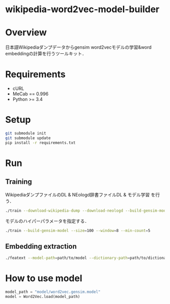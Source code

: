 wikipedia-word2vec-model-builder
================================

# Overview

日本語Wikipediaダンプデータからgensim word2vecモデルの学習&word embeddingの計算を行うツールキット．

# Requirements

- cURL
- MeCab == 0.996
- Python >= 3.4

# Setup

```bash
git submodule init
git submodule update
pip install -r requirements.txt
```

# Run

## Training

WikipediaダンプファイルのDL & NEologd辞書ファイルDL & モデル学習 を行う．

```bash
./train --download-wikipedia-dump --download-neologd --build-gensim-model
```

モデルのハイパーパラメータを指定する．

```bash
./train --build-gensim-model --size=100 --window=8 --min-count=5
```

## Embedding extraction

```bash
./featext --model-path=path/to/model --dictionary-path=path/to/dictionary --output-directory=path/to/output
```

# How to use model

```python
model_path = "model/word2vec.gensim.model"
model = Word2Vec.load(model_path)
```
